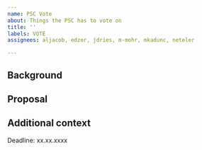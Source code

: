 ```yaml
---
name: PSC Vote
about: Things the PSC has to vote on
title: ''
labels: VOTE
assignees: aljacob, edzer, jdries, m-mohr, mkadunc, neteler

---
```


## Background
<!-- Add some background on your proposal -->


## Proposal
<!-- Briefly describe what PSC members have to vote on -->


## Additional context
<!-- Add additional notes and remarks, including the deadline for votes (now +20 business days, including any local public holidays) -->

Deadline: xx.xx.xxxx
